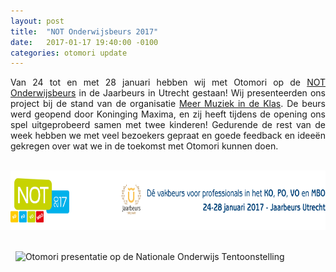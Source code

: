 ```yaml
---
layout: post
title:  "NOT Onderwijsbeurs 2017"
date:   2017-01-17 19:40:00 -0100
categories: otomori update
---
```


<p style="text-align:justify">
Van 24 tot en met 28 januari hebben wij met Otomori op de <a href="http://www.not-online.nl/nl-NL/Bezoeker.aspx?gclid=CPjByr_rydECFRa3GwodK9kGPg" target="_blank">NOT Onderwijsbeurs</a> in de Jaarbeurs in Utrecht gestaan! Wij presenteerden ons project bij de stand van de organisatie <a href="https://www.meermuziekindeklas.nl" target="_blank">Meer Muziek in de Klas</a>. De beurs werd geopend door Koninging Maxima, en zij heeft tijdens de opening ons spel uitgeprobeerd samen met twee kinderen! Gedurende de rest van de week hebben we met veel bezoekers gepraat en goede feedback en ideeën gekregen over wat we in de toekomst met Otomori kunnen doen.
</p>
&nbsp;

<img src="/NOT.png" alt="NOT Onderwijsbeurs 2017" width="740" height="95">
&nbsp;

&nbsp;
<img src="/otomori_not-2017_com.jpg" alt="Otomori presentatie op de Nationale Onderwijs Tentoonstelling" width="740" height="740">
&nbsp;

&nbsp;